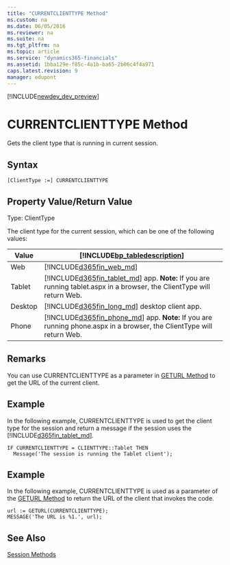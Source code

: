 ```yaml
---
title: "CURRENTCLIENTTYPE Method"
ms.custom: na
ms.date: 06/05/2016
ms.reviewer: na
ms.suite: na
ms.tgt_pltfrm: na
ms.topic: article
ms.service: "dynamics365-financials"
ms.assetid: 1bba129e-f85c-4a1b-ba65-2b06c4f4a971
caps.latest.revision: 9
manager: edupont
---
```


[!INCLUDE[newdev_dev_preview](../includes/newdev_dev_preview.md)]

# CURRENTCLIENTTYPE Method
Gets the client type that is running in current session.  

## Syntax  

```  
[ClientType :=] CURRENTCLIENTTYPE  
```  

## Property Value/Return Value  
 Type: ClientType  

 The client type for the current session, which can be one of the following values:  

|Value|[!INCLUDE[bp_tabledescription](../includes/bp_tabledescription_md.md)]|  
|-----------|---------------------------------------|  
|Web|[!INCLUDE[d365fin_web_md](../includes/d365fin_web_md.md)]|  
|Tablet|[!INCLUDE[d365fin_tablet_md](../includes/d365fin_tablet_md.md)] app. **Note:**  If you are running tablet.aspx in a browser, the ClientType will return Web.|  
|Desktop|[!INCLUDE[d365fin_long_md](../includes/d365fin_long_md.md)] desktop client app.|  
|Phone|[!INCLUDE[d365fin_phone_md](../includes/d365fin_phone_md.md)] app. **Note:**  If you are running phone.aspx in a browser, the ClientType will return Web.|  

## Remarks  
 You can use CURRENTCLIENTTYPE as a parameter in [GETURL Method](devenv-GETURL-Method.md) to get the URL of the current client.  

## Example  
 In the following example, CURRENTCLIENTTYPE is used to get the client type for the session and return a message if the session uses the [!INCLUDE[d365fin_tablet_md](../includes/d365fin_tablet_md.md)].  

```  
IF CURRENTCLIENTTYPE = CLIENTTYPE::Tablet THEN  
  Message('The session is running the Tablet client');  
```  

## Example  
 In the following example, CURRENTCLIENTTYPE is used as a parameter of the [GETURL Method](devenv-GETURL-Method.md) to return the URL of the client that invokes the code.  

```  
url := GETURL(CURRENTCLIENTTYPE);  
MESSAGE('The URL is %1.', url);  
```  

## See Also  
 [Session Methods](devenv-session-methods.md)
